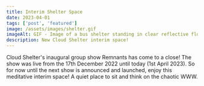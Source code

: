 ```yaml
---
title: Interim Shelter Space
date: 2023-04-01
tags: ['post', 'featured']
image: /assets/images/shelter.gif
imageAlt: GIF - Image of a bus shelter standing in clear reflective flowing water
description: New Cloud Shelter interim space!
---
```


<p>Cloud Shelter's inaugural group show Remnants has come to a close! The show was live from the 17th December 2022 until today (1st April 2023). So for now until the next show is announced and launched, enjoy this meditative interim space! A quiet place to sit and think on the chaotic WWW.</p>